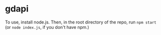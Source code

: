 # gdapi

To use, install node.js. Then, in the root directory of the repo, run `npm start` (or `node index.js`, if you don't have npm.)
